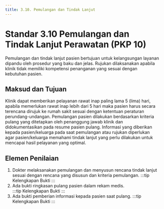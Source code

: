 ```yaml
---
title: 3.10. Pemulangan dan Tindak Lanjut
---
```

# Standar 3.10 Pemulangan dan Tindak Lanjut Perawatan (PKP 10) 
Pemulangan dan tindak lanjut pasien bertujuan untuk kelangsungan layanan dipandu oleh prosedur yang baku dan jelas. Rujukan dilaksanakan apabila klinik tidak memiliki kompetensi penanganan yang sesuai dengan kebutuhan pasien.  
## Maksud dan Tujuan 
Klinik dapat memberikan pelayanan rawat inap paling lama 5 (lima) hari, apabila memerlukan rawat inap lebih dari 5 hari maka pasien harus secara terencana dirujuk ke rumah sakit sesuai dengan ketentuan peraturan perundang-undangan. Pemulangan pasien dilakukan berdasarkan kriteria pulang yang ditetapkan oleh penanggung jawab klinik dan didokumentasikan pada resume pasien pulang. Informasi yang diberikan kepada pasien/keluarga pada saat pemulangan atau rujukan diperlukan agar pasien/keluarga memahami tindak lanjut yang perlu dilakukan untuk mencapai hasil pelayanan yang optimal. 
## Elemen Penilaian 
1. Dokter melaksanakan pemulangan dan menyusun rencana tindak lanjut sesuai dengan rencana yang disusun dan kriteria pemulangan. 
   :::tip Kelengkapan Bukti
   ::: 
2. Ada bukti ringkasan pulang pasien dalam rekam medis.  
   :::tip Kelengkapan Bukti
   ::: 
3. Ada bukti pemberian informasi kepada pasien saat pulang. 
   :::tip Kelengkapan Bukti
   ::: 
